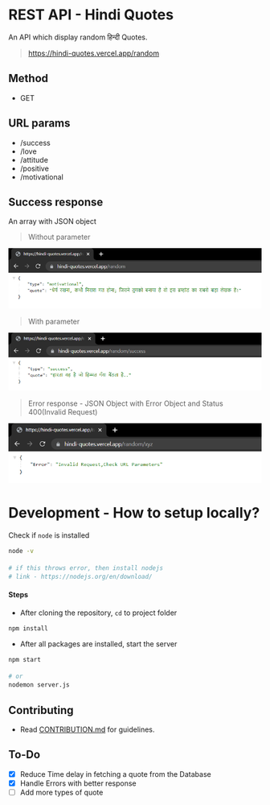 
# REST API - Hindi Quotes

An API which display random हिन्दी Quotes.

> https://hindi-quotes.vercel.app/random

## Method

- GET

## URL params

 - /success
 - /love
 - /attitude
 - /positive
 - /motivational

## Success response
An array with JSON object <br>

> Without parameter

![Sample response without url parameter](./public/demo/noparam.jpg)

> With parameter

![Sample response with url parameter](./public/demo/param.jpg)


> Error response - JSON Object with Error Object and Status 400(Invalid Request)

![Response for error](./public/demo/error.png)


# Development - How to setup locally?
Check if `node` is installed
```bash
node -v

# if this throws error, then install nodejs
# link - https://nodejs.org/en/download/
```

#### Steps
- After cloning the repository, `cd` to project folder
```bash
npm install 
```
- After all packages are installed, start the server
```bash
npm start

# or
nodemon server.js
```

## Contributing
- Read [CONTRIBUTION.md](./CONTRIBUTION.md) for guidelines.

## To-Do

- [x] Reduce Time delay in fetching a quote from the Database
- [x] Handle Errors with better response
- [ ] Add more types of quote
